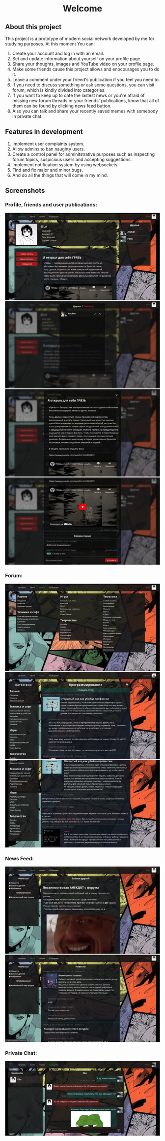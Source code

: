 <h1 align="center">Welcome</h1>

## About this project

This project is a prototype of modern social network developed by me for studying purposes. At this moment You can:

1. Create your account and log in with an email.
2. Set and update information about yourself on your profile page.
3. Share your thoughts, images and YouTube video on your profile page.
4. Make some friends cause this project allows and enocourages you to do it.
5. Leave a comment under your friend's publication if you feel you need to.
6. If you need to discuss something or ask some questions, you can visit forum, which is kindly divided into categories.
7. If you want to keep up to date the lastest news or you're afraid of missing new forum threads or your friends' publications, know that all of them can be found by clicking news feed button.
8. Also you can talk and share your recently saved memes with somebody in private chat.

## Features in development

1. Implement user complaints system.
2. Allow admins to ban naughty users.
3. Create a control panel for adminitstrative purposes such as inspecting forum topics, suspicious users and accepting suggestions.
4. Implement notification system by using websockets.
5. Find and fix major and minor bugs.
6. And do all the things that will come in my mind.

## Screenshots

### Profile, friends and user publications:
<img src="https://github.com/lollylight/laravel-fgst/blob/master/readme_screens/Profile.png">
<img src="https://github.com/lollylight/laravel-fgst/blob/master/readme_screens/profile_4.png">
<img src="https://github.com/lollylight/laravel-fgst/blob/master/readme_screens/profile_2.png">
<img src="https://github.com/lollylight/laravel-fgst/blob/master/readme_screens/profile_3.png">

### Forum:
<img src="https://github.com/lollylight/laravel-fgst/blob/master/readme_screens/forum_1.png">
<img src="https://github.com/lollylight/laravel-fgst/blob/master/readme_screens/forum_2.png">
<img src="https://github.com/lollylight/laravel-fgst/blob/master/readme_screens/forum_3.png">

### News Feed:
<img src="https://github.com/lollylight/laravel-fgst/blob/master/readme_screens/feed_1.png">
<img src="https://github.com/lollylight/laravel-fgst/blob/master/readme_screens/feed_2.png">

### Private Chat:
<img src="https://github.com/lollylight/laravel-fgst/blob/master/readme_screens/message_1.png">

